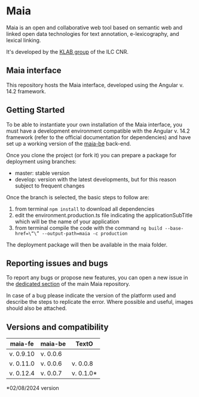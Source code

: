 # Maia
Maia is an open and collaborative web tool based on semantic web and linked open data technologies for text annotation, e-lexicography, and lexical linking.

It's developed by the [KLAB group](https://www.ilc.cnr.it/klab/) of the ILC CNR.

## Maia interface 
This repository hosts the Maia interface, developed using the Angular v. 14.2 framework.

## Getting Started
To be able to instantiate your own installation of the Maia interface, you must have a development environment compatible with the Angular v. 14.2 framework (refer to the official documentation for dependencies) and have set up a working version of the [maia-be](https://github.com/klab-ilc-cnr/maia-be) back-end.

Once you clone the project (or fork it) you can prepare a package for deployment using branches:

- master: stable version
- develop: version with the latest developments, but for this reason subject to frequent changes

Once the branch is selected, the basic steps to follow are:

1. from terminal `npm install` to download all dependencies
2. edit the environment.production.ts file indicating the applicationSubTitle which will be the name of your application
3. from terminal compile the code with the command `ng build --base-href=\“\” --output-path=maia -c production`

The deployment package will then be available in the maia folder.

## Reporting issues and bugs
To report any bugs or propose new features, you can open a new issue in the [dedicated section](https://github.com/klab-ilc-cnr/Maia/issues) of the main Maia repository.

In case of a bug please indicate the version of the platform used and describe the steps to replicate the error. Where possible and useful, images should also be attached.

## Versions and compatibility
| maia-fe | maia-be | TextO |
| ------------- | ------------- | ------------- |
| v. 0.9.10 | v. 0.0.6 | |
| v. 0.11.0 | v. 0.0.6 | v. 0.0.8 |
| v. 0.12.4 | v. 0.0.7 | v. 0.1.0* | 

*02/08/2024 version